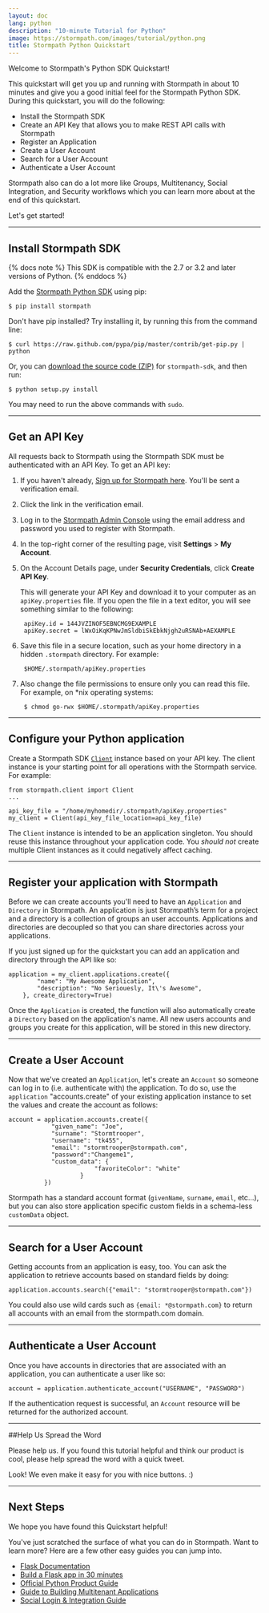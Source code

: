 ```yaml
---
layout: doc
lang: python
description: "10-minute Tutorial for Python"
image: https://stormpath.com/images/tutorial/python.png
title: Stormpath Python Quickstart
---
```


Welcome to Stormpath's Python SDK Quickstart!

This quickstart will get you up and running with Stormpath in about 10 minutes and give you a good initial feel for the Stormpath Python SDK.  During this quickstart, you will do the following:

 * Install the Stormpath SDK
 * Create an API Key that allows you to make REST API calls with Stormpath
 * Register an Application
 * Create a User Account
 * Search for a User Account
 * Authenticate a User Account

Stormpath also can do a lot more like Groups, Multitenancy, Social Integration, and Security workflows which you can learn more about at the end of this quickstart.

Let's get started!

***

## Install Stormpath SDK

{% docs note %}
This SDK is compatible with the 2.7 or 3.2 and later versions of Python.
{% enddocs %}

Add the [Stormpath Python SDK](https://github.com/stormpath/stormpath-sdk-python) using pip:

    $ pip install stormpath

Don't have pip installed? Try installing it, by running this from the command line:

    $ curl https://raw.github.com/pypa/pip/master/contrib/get-pip.py | python

Or, you can [download the source code (ZIP)](https://github.com/stormpath/stormpath-sdk-python/zipball/master "stormpath-sdk
source code") for `stormpath-sdk`, and then run:

    $ python setup.py install

You may need to run the above commands with `sudo`.

***

## Get an API Key

All requests back to Stormpath using the Stormpath SDK must be authenticated with an API Key. To get an API key:

1. If you haven't already, [Sign up for Stormpath here](https://api.stormpath.com/register).  You'll be sent a verification email.

1. Click the link in the verification email.

2. Log in to the [Stormpath Admin Console](https://api.stormpath.com) using the email address and password you used to register with Stormpath.

2. In the top-right corner of the resulting page, visit **Settings** > **My Account**.


3. On the Account Details page, under **Security Credentials**, click **Create API Key**.


    This will generate your API Key and download it to your computer as an `apiKey.properties` file. If you open the file in a text editor, you will see something similar to the following:

        apiKey.id = 144JVZINOF5EBNCMG9EXAMPLE
        apiKey.secret = lWxOiKqKPNwJmSldbiSkEbkNjgh2uRSNAb+AEXAMPLE

4. Save this file in a secure location, such as your home directory in a hidden `.stormpath` directory. For example:

        $HOME/.stormpath/apiKey.properties

5. Also change the file permissions to ensure only you can read this file. For example, on \*nix operating systems:

        $ chmod go-rwx $HOME/.stormpath/apiKey.properties

***

## Configure your Python application

Create a Stormpath SDK [`Client`](/python/product-guide#Client) instance based on your API key. The client instance is your starting point for all operations with the Stormpath service. For example:

    from stormpath.client import Client
    ...

    api_key_file = "/home/myhomedir/.stormpath/apiKey.properties"
    my_client = Client(api_key_file_location=api_key_file)

The `Client` instance is intended to be an application singleton. You should reuse this instance throughout your application code. You *should not* create multiple Client instances as it could negatively affect caching.

***

## Register your application with Stormpath

Before we can create accounts you'll need to have an `Application` and `Directory` in Stormpath.  An application is just Stormpath’s term for a project and a directory is a collection of groups an user accounts.  Applications and directories are decoupled so that you can share directories across your applications.

If you just signed up for the quickstart you can add an application and directory through the API like so:

    application = my_client.applications.create({
            "name": "My Awesome Application",
            "description": "No Seriouesly, It\'s Awesome",
        }, create_directory=True)

Once the `Application` is created, the function will also automatically create a `Directory` based on the application's name. All new users accounts and groups you create for this application, will be stored in this new directory.

***

## Create a User Account

Now that we've created an `Application`, let's create an `Account` so someone can log in to (i.e. authenticate with) the application. To do so, use the `application` "accounts.create" of your existing application instance to set the values and create the account as follows:

    account = application.accounts.create({
                "given_name": "Joe",
                "surname": "Stormtrooper",
                "username": "tk455",
                "email": "stormtrooper@stormpath.com",
                "password":"Changeme1",
				"custom_data": {
				            "favoriteColor": "white"
				        }
              })

Stormpath has a standard account format (`givenName`, `surname`, `email`, etc...), but you can also store application specific custom fields in a schema-less `customData` object.

***

## Search for a User Account
Getting accounts from an application is easy, too.  You can ask the application to retrieve accounts based on standard fields by doing:

    application.accounts.search({"email": "stormtrooper@stormpath.com"})


You could also use wild cards such as `{email: *@stormpath.com}` to return all accounts with an email from the stormpath.com domain.

***

## Authenticate a User Account

Once you have accounts in directories that are associated with an application, you can authenticate a user like so:

    account = application.authenticate_account("USERNAME", "PASSWORD")

If the authentication request is successful, an `Account` resource will be returned for the authorized account.

***

##Help Us Spread the Word

Please help us.  If you found this tutorial helpful and think our product is cool, please help spread the word with a quick tweet.

Look! We even make it easy for you with nice buttons. :)

<!-- AddThis Button BEGIN -->
<div class="addthis_toolbox addthis_default_style addthis_32x32_style"
	addthis:title="Just checked out @goStormpath for a new Python app. It's awesome!"
	addthis:url="https://stormpath.com">
<a class="addthis_button_twitter"
	addthis:title="Just checked out @goStormpath for a new Python app. It's awesome! #FriendsDontLetFriendBuildAuth"></a>
<a class="addthis_button_preferred_2"></a>
<a class="addthis_button_preferred_3"></a>
<a class="addthis_button_preferred_4"></a>
<a class="addthis_button_compact"></a>
</div>
<script type="text/javascript">var addthis_config = {"data_track_addressbar":true};</script>
<script type="text/javascript" src="//s7.addthis.com/js/300/addthis_widget.js#pubid=ra-4f5ed709512978e9"></script>
<!-- AddThis Button END -->
<p>

***

## Next Steps
We hope you have found this Quickstart helpful!

You've just scratched the surface of what you can do in Stormpath.  Want to learn more?  Here are a few other easy guides you can jump into.

* [Flask Documentation](http://flask-stormpath.readthedocs.org/en/latest/)
* [Build a Flask app in 30 minutes](https://stormpath.com/blog/build-a-flask-app-in-30-minutes/)
* [Official Python Product Guide](http://docs.stormpath.com/python/product-guide)
* [Guide to Building Multitenant Applications](http://docs.stormpath.com/guides/multi-tenant/)
* [Social Login & Integration Guide](http://docs.stormpath.com/guides/social-integrations/)
